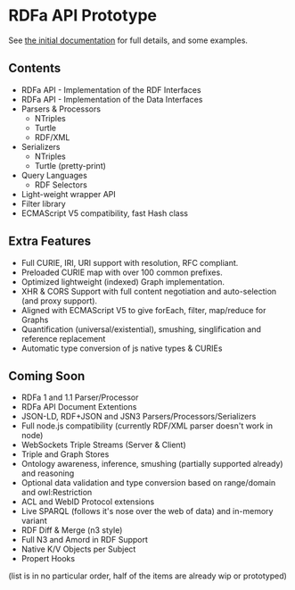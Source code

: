 # RDFa API Prototype #

See [the initial documentation](http://webr3.org/apps/play/api/lib) for full details, and some examples.

## Contents ##

- RDFa API - Implementation of the RDF Interfaces
- RDFa API - Implementation of the Data Interfaces
- Parsers & Processors
  - NTriples
  - Turtle
  - RDF/XML
- Serializers
  - NTriples
  - Turtle (pretty-print)
- Query Languages
  - RDF Selectors
- Light-weight wrapper API
- Filter library
- ECMAScript V5 compatibility, fast Hash class

## Extra Features ##

- Full CURIE, IRI, URI support with resolution, RFC compliant.
- Preloaded CURIE map with over 100 common prefixes.
- Optimized lightweight (indexed) Graph implementation.
- XHR & CORS Support with full content negotiation and auto-selection (and proxy support).
- Aligned with ECMAScript V5 to give forEach, filter, map/reduce for Graphs
- Quantification (universal/existential), smushing, singlification and reference replacement
- Automatic type conversion of js native types & CURIEs

## Coming Soon ##
- RDFa 1 and 1.1 Parser/Processor
- RDFa API Document Extentions
- JSON-LD, RDF+JSON and JSN3 Parsers/Processors/Serializers
- Full node.js compatibility (currently RDF/XML parser doesn't work in node)
- WebSockets Triple Streams (Server & Client)
- Triple and Graph Stores
- Ontology awareness, inference, smushing (partially supported already) and reasoning
- Optional data validation and type conversion based on range/domain and owl:Restriction
- ACL and WebID Protocol extensions
- Live SPARQL (follows it's nose over the web of data) and in-memory variant
- RDF Diff & Merge (n3 style)
- Full N3 and Amord in RDF Support
- Native K/V Objects per Subject
- Propert Hooks

(list is in no particular order, half of the items are already wip or prototyped)
